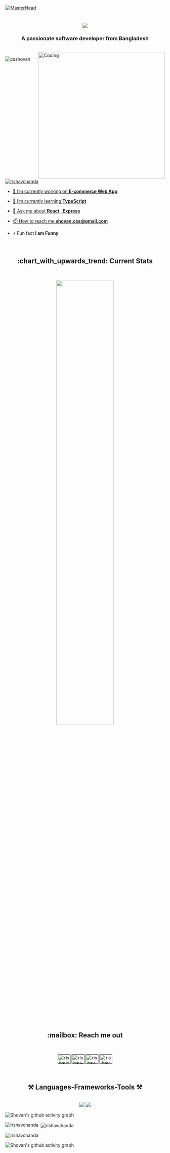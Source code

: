[![MasterHead](https://firebasestorage.googleapis.com/v0/b/flexi-coding.appspot.com/o/dempgi7-520f8d5f-63d4-4453-8822-dbc149ae27f8.gif?alt=media&token=91c0c7b2-93c3-4029-b011-1a8703c5730d)](https://rishavchanda.io)

<h1 align="center">
    <img src="https://readme-typing-svg.herokuapp.com/?font=Righteous&size=35&center=true&vCenter=true&width=500&height=70&duration=4000&lines=Hi+There!+👋;+I'm+Shovan+Saha!;" />
</h1>

<h3 align="center">A passionate software developer from Bangladesh</h3>

<br/>

<img align="right" alt="Coding" width="400" src="https://cdn.dribbble.com/users/1162077/screenshots/3848914/programmer.gif">


<p align="left"> <img src="https://komarev.com/ghpvc/?username=csshovan&label=Profile%20views&color=0e75b6&style=flat" alt="csshovan" /> </p>

<p align="left"> <a href="" target="blank"><img src="https://img.shields.io/twitter/follow/csshovan?logo=twitter&style=for-the-badge" alt="rishavchanda"  </p>

- 🔭 I’m currently working on **E-commerce Web App**

- 🌱 I’m currently learning **TypeScript**

- 💬 Ask me about **React , Express**

- 📫 How to reach me **shovan.css@gmail.com**

- ⚡ Fun fact **I am Funny**

<br/>

 <h2 align="center"> :chart_with_upwards_trend: Current Stats</h2>

<br />
<p align="center">
  <img width="60%" src="https://github-readme-streak-stats.herokuapp.com?user=csshovan&theme=react&hide_border=true&background=0D1117&stroke=0D1117&fire=FF1CF7&sideLabels=00F0FF&currStreakNum=FF1CF7&ring=FF1CF7&currStreakLabel=FF1CF7&sideNums=00F0FF" />
</p>


<h2 align="center"> :mailbox: Reach me out</h2>
<br />
  <p align="center">
<a href="" target="blank"><img align="center" src="https://raw.githubusercontent.com/rahuldkjain/github-profile-readme-generator/master/src/images/icons/Social/twitter.svg" alt="rishavchanda" height="30" width="40" /></a>
<a href="" target="blank"><img align="center" src="https://raw.githubusercontent.com/rahuldkjain/github-profile-readme-generator/master/src/images/icons/Social/linked-in-alt.svg" alt="rishav-chanda-b89a791b3" height="30" width="40" /></a>
<a href="" target="blank"><img align="center" src="https://raw.githubusercontent.com/rahuldkjain/github-profile-readme-generator/master/src/images/icons/Social/instagram.svg" alt="rishav_chanda" height="30" width="40" /></a>
<a href="" target="blank"><img align="center" src="https://raw.githubusercontent.com/rahuldkjain/github-profile-readme-generator/master/src/images/icons/Social/youtube.svg" alt="rishav chanda" height="30" width="40" /></a>
</p>
<br />


<h2 align="center">⚒️ Languages-Frameworks-Tools ⚒️</h2>
<br/>
<div align="center">
    <img src="https://skillicons.dev/icons?i=react,bootstrap,mui,html,css,vscode,github,figma,tailwind,git" />
    <img src="https://skillicons.dev/icons?i=nodejs,javascript,typescript,express,firebase,mongodb,c,java,cpp,nextjs" /><br>
</div>


![Shovan's github activity graph](https://github-readme-activity-graph.vercel.app/graph?username=csshovan&theme=react-dark)
<p><img align="left" src="https://github-readme-stats.vercel.app/api/top-langs?username=rishavchanda&show_icons=true&locale=en&layout=compact&theme=tokyonight" alt="rishavchanda" /></p>

<p>&nbsp;<img align="center" src="https://github-readme-stats.vercel.app/api?username=rishavchanda&show_icons=true&locale=en&theme=tokyonight" alt="rishavchanda" /></p>

<p><img align="center" src="https://github-readme-streak-stats.herokuapp.com/?user=rishavchanda&&theme=tokyonight" alt="rishavchanda" /></p>


![Shovan's github activity graph](https://github-readme-activity-graph.vercel.app/graph?username=csshovan&theme=react-dark)





